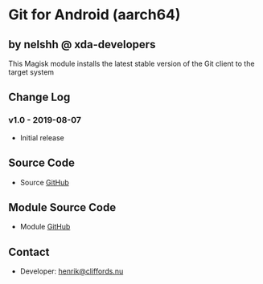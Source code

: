 # Git for Android (aarch64)

## by nelshh @ xda-developers

This Magisk module installs the latest stable version of the Git client to the target system

## Change Log

### v1.0 - 2019-08-07
* Initial release

## Source Code
* Source [GitHub](https://github.com/git/git)

## Module Source Code
* Module [GitHub](https://github.com/henriknelson/git-magisk-module)

## Contact
* Developer: [henrik@cliffords.nu](mailto:henrik@cliffords.nu)
